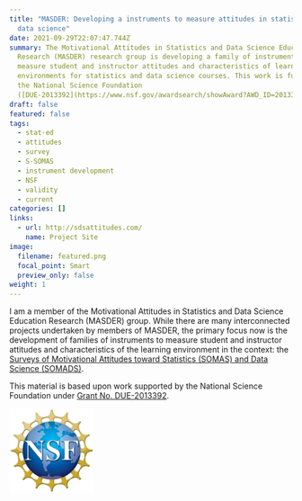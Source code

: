 ```yaml
---
title: "MASDER: Developing a instruments to measure attitudes in statistics and
  data science"
date: 2021-09-29T22:07:47.744Z
summary: The Motivational Attitudes in Statistics and Data Science Education
  Research (MASDER) research group is developing a family of instruments to
  measure student and instructor attitudes and characteristics of learning
  environments for statistics and data science courses. This work is funded by
  the National Science Foundation
  ([DUE-2013392](https://www.nsf.gov/awardsearch/showAward?AWD_ID=2013392&HistoricalAwards=false)).
draft: false
featured: false
tags:
  - stat-ed
  - attitudes
  - survey
  - S-SOMAS
  - instrument development
  - NSF
  - validity
  - current
categories: []
links:
  - url: http://sdsattitudes.com/
    name: Project Site
image:
  filename: featured.png
  focal_point: Smart
  preview_only: false
weight: 1
---
```

I am a member of the Motivational Attitudes in Statistics and Data Science Education Research (MASDER) group. While there are many interconnected projects undertaken by members of MASDER, the primary focus now is the development of families of instruments to measure student and instructor attitudes and characteristics of the learning environment in the context: the [Surveys of Motivational Attitudes toward Statistics (SOMAS) and Data Science (SOMADS)](http://sdsattitudes.com/wp/).

This material is based upon work supported by the National Science Foundation under [Grant No. DUE-2013392](https://www.nsf.gov/awardsearch/showAward?AWD_ID=2013392&HistoricalAwards=false).

<img src="nsf-logo.png" lightbox="false" alt="National Science Foundation logo">